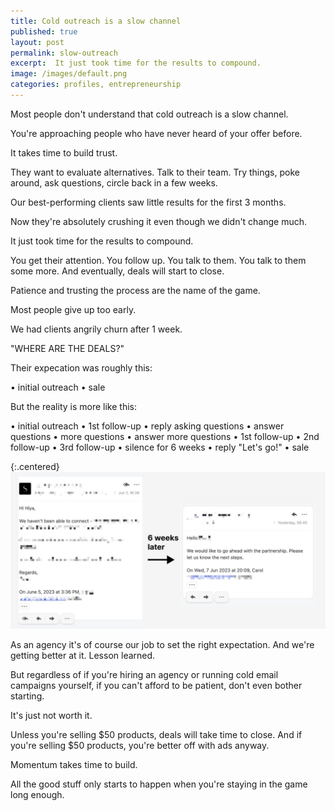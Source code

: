 ```yaml
---
title: Cold outreach is a slow channel
published: true
layout: post
permalink: slow-outreach
excerpt:  It just took time for the results to compound.
image: /images/default.png
categories: profiles, entrepreneurship
---
```


Most people don't understand that cold outreach is a slow channel.

You're approaching people who have never heard of your offer before. 

It takes time to build trust. 

They want to evaluate alternatives. Talk to their team. Try things, poke around, ask questions, circle back in a few weeks.

Our best-performing clients saw little results for the first 3 months. 

Now they're absolutely crushing it even though we didn't change much. 

It just took time for the results to compound.

You get their attention. You follow up. You talk to them. You talk to them some more. And eventually, deals will start to close.

Patience and trusting the process are the name of the game.

Most people give up too early.

We had clients angrily churn after 1 week. 

"WHERE ARE THE DEALS?"

Their expecation was roughly this:

• initial outreach
• sale

But the reality is more like this:

• initial outreach
• 1st follow-up
• reply asking questions
• answer questions
• more questions
• answer more questions
• 1st follow-up
• 2nd follow-up
• 3rd follow-up
• silence for 6 weeks
• reply "Let's go!"
• sale

{:.centered}
![humble vs startup plan](/images/convo_6w.jpeg)

As an agency it's of course our job to set the right expectation. And we're getting better at it. Lesson learned.

But regardless of if you're hiring an agency or running cold email campaigns yourself, if you can't afford to be patient, don't even bother starting. 

It's just not worth it.

Unless you're selling $50 products, deals will take time to close. And if you're selling $50 products, you're better off with ads anyway.

Momentum takes time to build. 

All the good stuff only starts to happen when you're staying in the game long enough.


